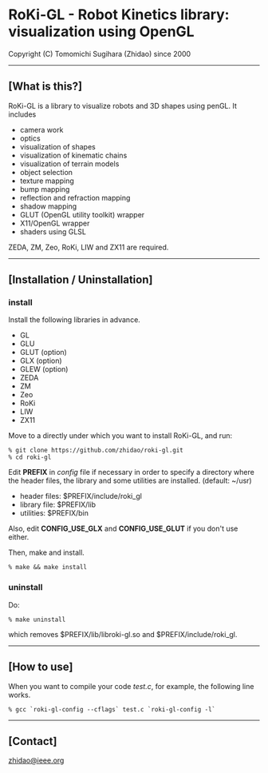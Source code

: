 RoKi-GL - Robot Kinetics library: visualization using OpenGL
=================================================================
Copyright (C) Tomomichi Sugihara (Zhidao) since 2000

-----------------------------------------------------------------
## [What is this?]

RoKi-GL is a library to visualize robots and 3D shapes using
penGL. It includes
- camera work
- optics
- visualization of shapes
- visualization of kinematic chains
- visualization of terrain models
- object selection
- texture mapping
- bump mapping
- reflection and refraction mapping
- shadow mapping
- GLUT (OpenGL utility toolkit) wrapper
- X11/OpenGL wrapper
- shaders using GLSL

ZEDA, ZM, Zeo, RoKi, LIW and ZX11 are required.

-----------------------------------------------------------------
## [Installation / Uninstallation]

### install

Install the following libraries in advance.
- GL
- GLU
- GLUT (option)
- GLX (option)
- GLEW (option)
- ZEDA
- ZM
- Zeo
- RoKi
- LIW
- ZX11

Move to a directly under which you want to install RoKi-GL, and run:

   ```
   % git clone https://github.com/zhidao/roki-gl.git
   % cd roki-gl
   ```

Edit **PREFIX** in *config* file if necessary in order to specify
a directory where the header files, the library and some utilities
are installed. (default: ~/usr)

   - header files: $PREFIX/include/roki_gl
   - library file: $PREFIX/lib
   - utilities: $PREFIX/bin

Also, edit **CONFIG\_USE\_GLX** and **CONFIG\_USE\_GLUT** if you
don't use either.

Then, make and install.

   ```
   % make && make install
   ```

### uninstall

Do:

   ```
   % make uninstall
   ```

which removes $PREFIX/lib/libroki-gl.so and $PREFIX/include/roki_gl.

-----------------------------------------------------------------
## [How to use]

When you want to compile your code *test.c*, for example, the following
line works.

   ```
   % gcc `roki-gl-config --cflags` test.c `roki-gl-config -l`
   ```

-----------------------------------------------------------------
## [Contact]

zhidao@ieee.org
